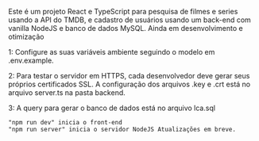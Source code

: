 Este é um projeto React e TypeScript para pesquisa de filmes e series usando a API do TMDB, e cadastro de usuários usando um back-end com vanilla NodeJS e banco de dados MySQL. Ainda em desenvolvimento e otimização

1: Configure as suas variáveis ambiente seguindo o modelo em .env.example.

2: Para testar o servidor em HTTPS, cada desenvolvedor deve gerar seus próprios certificados SSL. A configuração dos arquivos .key e .crt está no arquivo server.ts na pasta backend.

3: A query para gerar o banco de dados está no arquivo lca.sql

    "npm run dev" inicia o front-end
    "npm run server" inicia o servidor NodeJS Atualizações em breve.

